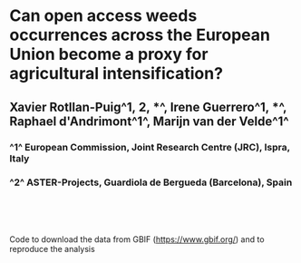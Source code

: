 # Can open access weeds occurrences across the European Union become a proxy for agricultural intensification?

## Xavier Rotllan-Puig^1, 2, \*^, Irene Guerrero^1, \*^, Raphael d'Andrimont^1^, Marijn van der Velde^1^

### ^1^ European Commission, Joint Research Centre (JRC), Ispra, Italy

### ^2^ ASTER-Projects, Guardiola de Bergueda (Barcelona), Spain

<br>

<br>

<br>

Code to download the data from GBIF (<https://www.gbif.org/>) and to reproduce the analysis
